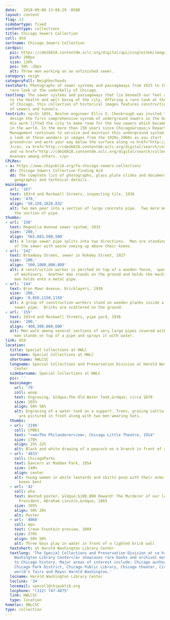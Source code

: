 ```yaml
---
date:   2018-09-08 13:08:29 -0500
layout: content
flag: 13
sidebartype: fixed
contenttype: collections
title: Chicago Sewers Collection
coll: dtd
sortname: Chicago Sewers Collection
cardpic:
  pic: https://cdm16818.contentdm.oclc.org/digital/api/singleitem/image/dtd/157/default.jpg
  pich: 200px
  size: 120%
  pos: 50% -20px
  alt: Three men working on an unfinished sewer.
category: neigh
categoryFull: Neighborhoods
textshort: Photographs of sewer systems and passageways from 1925 to 1949 offer a
  rare look at the underbelly of Chicago.
textlong: The sewer systems and passageways that lie beneath our feet are critical
  to the health and well being of the city. Offering a rare look at the “underbelly”
  of Chicago, this collection of historical images features construction photographs
  of sewers and tunnels.
textrich: <p>In 1855, Boston engineer Ellis S. Chesbrough was invited to Chicago to
  design the first comprehensive system of underground sewers in the United States.
  His work lifted the city to make room for the new sewers which became the most extensive
  in the world. In the more than 150 years since Chicago&rsquo;s Department of Water
  Management continues to service and maintain this underground system.  </p><p>Take
  a look at these wonders in images from the 1920s-1960s as you start  <a href="http://cdm16818.contentdm.oclc.org/digital/search/collection/dtd/searchterm/Above+ground/field/contri/mode/all/conn/and/order/nosort">above
  ground</a> and work your way below the surface along <a href="http://cdm16818.contentdm.oclc.org/digital/search/collection/dtd/searchterm/Avenue+J/field/subjec/mode/all/conn/and/order/nosort">Avenue
  J</a>, <a href="http://cdm16818.contentdm.oclc.org/digital/search/collection/dtd/searchterm/California+Avenue/field/subjec/mode/all/conn/and/order/nosort">California</a>
  and <a href="http://cdm16818.contentdm.oclc.org/digital/search/collection/dtd/searchterm/Elston+Avenue/field/subjec/mode/all/conn/and/order/nosort">Elston</a>
  Avenues among others. </p>
CPLRes:
- a: https://www.chipublib.org/fa-chicago-sewers-collection/
  dt: Chicago Sewers Collection Finding Aid
  dd: The complete list of photographs, glass plate slides and documents, rich with
    geographic and technical details.
mainimage:
  url: '167'
  text: 103rd and Rockwell Streets, inspecting tile, 1936
  size: '470,'
  align: '50,150,1628,832'
  alt: Two men peer into a section of large concrete pipe.  Two more men stand inside
    the section of pipe.
thumbs:
- url: '150'
  text: Magnolia Avenue sewer system, 1933
  size: '200,'
  align: '565,683,500,500'
  alt: A large sewer pipe splits into two directions.  Men are standing in both sections
    of the sewer with waste coming up above their knees.
- url: '142'
  text: Broadway Street, sewer in Rokeby Street, 1927
  size: '200,'
  align: '500,1000,800,800'
  alt: A construction worker is perched on top of a wooden fence,  operating a piece
    of machinery.  Another man stands on the ground and holds the machinery; a third
    man holds onto a metal pipe.
- url: '144'
  text: Bryn Mawr Avenue, bricklayers, 1930
  size: '200,'
  align: '0,850,1150,1150'
  alt: A group of construction workers stand on wooden planks inside a large unfinished
    sewer pipe.  Bricks are scattered on the ground.
- url: '155'
  text: 103rd and Rockwell Streets, pipe yard, 1936
  size: '200,'
  align: '400,300,600,600'
  alt: Men walk among several sections of very large pipes covered with tarpaulins.  One
    man stands on top of a pipe and sprays it with water.
link: dtd
location:
  title: Special Collections at HWLC
  sortname: Special Collections at HWLC
  shortname: HWLCSC
  longname: Special Collections and Preservation Division at Harold Washington Library
    Center
  sidebarname: Special Collections at HWLC
  pic: ''
  mainimage:
    url: '79'
    coll: woop
    text: Engraving, &ldquo;The Old Water Tank,&rdquo; circa 1870
    size: 105%
    align: 50% 50%
    alt: Engraving of a water tank on a support. Trees, grazing cattle, and a fence
      are pictured in front along with two men wearing hats.
  thumbs:
  - url: '2196'
    coll: CPB01
    text: "<em>The Philanderer</em>, Chicago Little Theatre, 1914"
    size: 170%
    align: 25% 22%
    alt: Black and white drawing of a peacock on a branch in front of an orange circle
  - url: '4833'
    coll: ChicagoParks
    text: Dancers at Madden Park, 1954
    size: 140%
    align: center
    alt: Young women in white leotards and skirts pose with their arms extended and
      knees bent
  - url: '42'
    coll: wha
    text: Wanted poster, &ldquo;$100,000 Reward! The Murderer of our late beloved
      President, Abraham Lincoln,&rdquo; 1865
    size: 105%
    align: 50% 20%
    alt: Poster
  - url: '4066'
    coll: mpu
    text: Crown Fountain preview, 2004
    size: 370%
    align: 50% 50%
    alt: Three boys play in water in front of a lighted brick wall
  textshort: at Harold Washington Library Center
  textlong: 'The Special Collections and Preservation Division at <a href="https://www.chipublib.org/locations/34">Harold
    Washington Library Center</a> showcases rare books and archival material relating
    to Chicago history. Major areas of interest include: Chicago authors and publishing,
    Chicago Park District, Chicago Public Library, Chicago theater, Civil War, Chicago’s
    world’s fairs and Mayor Harold Washington.'
  locname: Harold Washington Library Center
  loclink: '34'
  locemail: specoll@chipublib.org
  locphone: "(312) 747-4875"
  link: HWLCSC
  type: location
homeloc: HWLCSC
type: collection
---
```

